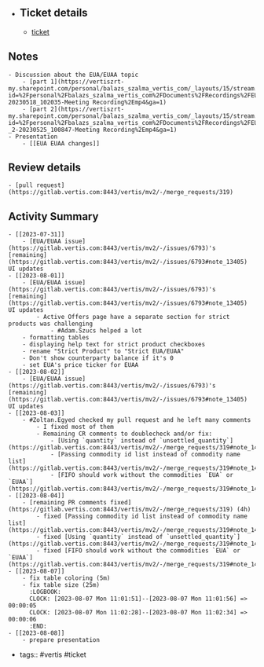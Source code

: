 - ## Ticket details
	- [ticket](https://gitlab.vertis.com:8443/vertis/mv2/-/issues/6793)
## Notes
	- Discussion about the EUA/EUAA topic
		- [part 1](https://vertiszrt-my.sharepoint.com/personal/balazs_szalma_vertis_com/_layouts/15/stream.aspx?id=%2Fpersonal%2Fbalazs_szalma_vertis_com%2FDocuments%2FRecordings%2FEUA_EUAA-20230518_102035-Meeting Recording%2Emp4&ga=1)
		- [part 2](https://vertiszrt-my.sharepoint.com/personal/balazs_szalma_vertis_com/_layouts/15/stream.aspx?id=%2Fpersonal%2Fbalazs_szalma_vertis_com%2FDocuments%2FRecordings%2FEUA_EUAA _2-20230525_100847-Meeting Recording%2Emp4&ga=1)
	- Presentation
		- [[EUA EUAA changes]]
## Review details
	- [pull request](https://gitlab.vertis.com:8443/vertis/mv2/-/merge_requests/319)
## Activity Summary
	- [[2023-07-31]]
		- [EUA/EUAA issue](https://gitlab.vertis.com:8443/vertis/mv2/-/issues/6793)'s [remaining](https://gitlab.vertis.com:8443/vertis/mv2/-/issues/6793#note_13405) UI updates
	- [[2023-08-01]]
		- [EUA/EUAA issue](https://gitlab.vertis.com:8443/vertis/mv2/-/issues/6793)'s [remaining](https://gitlab.vertis.com:8443/vertis/mv2/-/issues/6793#note_13405) UI updates
			- Active Offers page have a separate section for strict products was challenging
				- #Adam.Szucs helped a lot
		- formatting tables
		- displaying help text for strict product checkboxes
		- rename "Strict Product" to "Strict EUA/EUAA"
		- Don't show counterparty balance if it's 0
		- set EUA's price ticker for EUAA
	- [[2023-08-02]]
		- [EUA/EUAA issue](https://gitlab.vertis.com:8443/vertis/mv2/-/issues/6793)'s [remaining](https://gitlab.vertis.com:8443/vertis/mv2/-/issues/6793#note_13405) UI updates
	- [[2023-08-03]]
		- #Zoltan.Egyed checked my pull request and he left many comments
			- I fixed most of them
			- Remaining CR comments to doublecheck and/or fix:
				- [Using `quantity` instead of `unsettled_quantity`](https://gitlab.vertis.com:8443/vertis/mv2/-/merge_requests/319#note_14508)
				- [Passing commodity id list instead of commodity name list](https://gitlab.vertis.com:8443/vertis/mv2/-/merge_requests/319#note_14512)
				- [FIFO should work without the commodities `EUA` or `EUAA`](https://gitlab.vertis.com:8443/vertis/mv2/-/merge_requests/319#note_14587)
	- [[2023-08-04]]
		- [remaining PR comments fixed](https://gitlab.vertis.com:8443/vertis/mv2/-/merge_requests/319) (4h)
			- fixed [Passing commodity id list instead of commodity name list](https://gitlab.vertis.com:8443/vertis/mv2/-/merge_requests/319#note_14512)
			- fixed [Using `quantity` instead of `unsettled_quantity`](https://gitlab.vertis.com:8443/vertis/mv2/-/merge_requests/319#note_14508)
			- fixed [FIFO should work without the commodities `EUA` or `EUAA`](https://gitlab.vertis.com:8443/vertis/mv2/-/merge_requests/319#note_14587)
	- [[2023-08-07]]
		- fix table coloring (5m)
		- fix table size (25m)
		  :LOGBOOK:
		  CLOCK: [2023-08-07 Mon 11:01:51]--[2023-08-07 Mon 11:01:56] =>  00:00:05
		  CLOCK: [2023-08-07 Mon 11:02:28]--[2023-08-07 Mon 11:02:34] =>  00:00:06
		  :END:
	- [[2023-08-08]]
		- prepare presentation
- tags:: #vertis #ticket